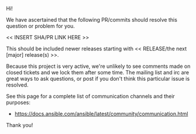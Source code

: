 Hi!

We have ascertained that the following PR/commits should resolve this question or problem for you.

<< INSERT SHA/PR LINK HERE >>

This should be included newer releases starting with << RELEASE/the next [major] release(s) >>.

Because this project is very active, we're unlikely to see comments made on closed tickets and we lock them after some time.
The mailing list and irc are great ways to ask questions, or post if you don't think this particular issue is resolved.

See  this page for a complete list of communication channels and their purposes:

* <https://docs.ansible.com/ansible/latest/community/communication.html>

Thank you!
